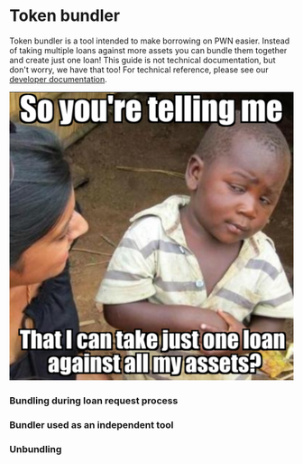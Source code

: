 # Token bundler

Token bundler is a tool intended to make borrowing on PWN easier. Instead of taking multiple loans against more assets you can bundle them together and create just one loan! This guide is not technical documentation, but don't worry, we have that too! For technical reference, please see our [developer documentation](https://dev-docs.pwn.xyz/smart-contracts/token-bundler).

&#x20;                                           <img src="../../.gitbook/assets/image (1).png" alt="" data-size="original">                                                       &#x20;

### Bundling during loan request process



### Bundler used as an independent tool



### Unbundling
